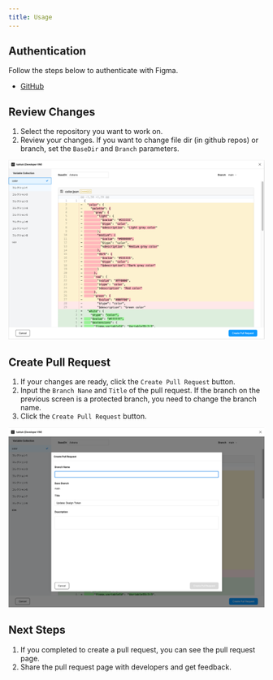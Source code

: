 ```yaml
---
title: Usage
---
```


## Authentication

Follow the steps below to authenticate with Figma.

- [GitHub](../github/authentication.md)

## Review Changes

1. Select the repository you want to work on.
2. Review your changes. If you want to change file dir (in github repos) or branch, set the `BaseDir` and `Branch` parameters.

![Review Changes](./images/01_review_changes.png)

## Create Pull Request

1. If your changes are ready, click the `Create Pull Request` button.
2. Input the `Branch Nane` and `Title` of the pull request. If the branch on the previous screen is a protected branch, you need to change the branch name.
3. Click the `Create Pull Request` button.

![Create Pull Request](./images/02_create_pr.png)

## Next Steps

1. If you completed to create a pull request, you can see the pull request page.
2. Share the pull request page with developers and get feedback.
